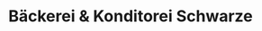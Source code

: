 ---
title: "Bäckerei & Konditorei Schwarze"
url: /wurzen/baeckerei-und-konditorei-schwarze/
shop: Bäckerei
---